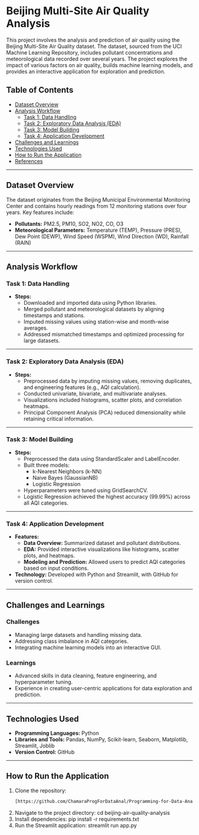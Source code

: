 # Beijing Multi-Site Air Quality Analysis

This project involves the analysis and prediction of air quality using the Beijing Multi-Site Air Quality dataset. The dataset, sourced from the UCI Machine Learning Repository, includes pollutant concentrations and meteorological data recorded over several years. The project explores the impact of various factors on air quality, builds machine learning models, and provides an interactive application for exploration and prediction.

## Table of Contents

- [Dataset Overview](#dataset-overview)
- [Analysis Workflow](#analysis-workflow)
  - [Task 1: Data Handling](#task-1-data-handling)
  - [Task 2: Exploratory Data Analysis (EDA)](#task-2-exploratory-data-analysis-eda)
  - [Task 3: Model Building](#task-3-model-building)
  - [Task 4: Application Development](#task-4-application-development)
- [Challenges and Learnings](#challenges-and-learnings)
- [Technologies Used](#technologies-used)
- [How to Run the Application](#how-to-run-the-application)
- [References](#references)

---

## Dataset Overview

The dataset originates from the Beijing Municipal Environmental Monitoring Center and contains hourly readings from 12 monitoring stations over four years. Key features include:

- **Pollutants:** PM2.5, PM10, SO2, NO2, CO, O3
- **Meteorological Parameters:** Temperature (TEMP), Pressure (PRES), Dew Point (DEWP), Wind Speed (WSPM), Wind Direction (WD), Rainfall (RAIN)

---

## Analysis Workflow

### Task 1: Data Handling

- **Steps:**
  - Downloaded and imported data using Python libraries.
  - Merged pollutant and meteorological datasets by aligning timestamps and stations.
  - Imputed missing values using station-wise and month-wise averages.
  - Addressed mismatched timestamps and optimized processing for large datasets.

---

### Task 2: Exploratory Data Analysis (EDA)

- **Steps:**
  - Preprocessed data by imputing missing values, removing duplicates, and engineering features (e.g., AQI calculation).
  - Conducted univariate, bivariate, and multivariate analyses.
  - Visualizations included histograms, scatter plots, and correlation heatmaps.
  - Principal Component Analysis (PCA) reduced dimensionality while retaining critical information.

---

### Task 3: Model Building

- **Steps:**
  - Preprocessed the data using StandardScaler and LabelEncoder.
  - Built three models:
    - k-Nearest Neighbors (k-NN)
    - Naive Bayes (GaussianNB)
    - Logistic Regression
  - Hyperparameters were tuned using GridSearchCV.
  - Logistic Regression achieved the highest accuracy (99.99%) across all AQI categories.

---

### Task 4: Application Development

- **Features:**
  - **Data Overview:** Summarized dataset and pollutant distributions.
  - **EDA:** Provided interactive visualizations like histograms, scatter plots, and heatmaps.
  - **Modeling and Prediction:** Allowed users to predict AQI categories based on input conditions.
- **Technology:** Developed with Python and Streamlit, with GitHub for version control.

---

## Challenges and Learnings

### Challenges

- Managing large datasets and handling missing data.
- Addressing class imbalance in AQI categories.
- Integrating machine learning models into an interactive GUI.

### Learnings

- Advanced skills in data cleaning, feature engineering, and hyperparameter tuning.
- Experience in creating user-centric applications for data exploration and prediction.

---

## Technologies Used

- **Programming Languages:** Python
- **Libraries and Tools:** Pandas, NumPy, Scikit-learn, Seaborn, Matplotlib, Streamlit, Joblib
- **Version Control:** GitHub

---

## How to Run the Application

1. Clone the repository:
   ```bash
   [https://github.com/ChamaraProgForDataAnal/Programming-for-Data-Analysis.git]
2. Navigate to the project directory:
  cd beijing-air-quality-analysis
3. Install dependencies:
  pip install -r requirements.txt
4. Run the Streamlit application:
  streamlit run app.py
